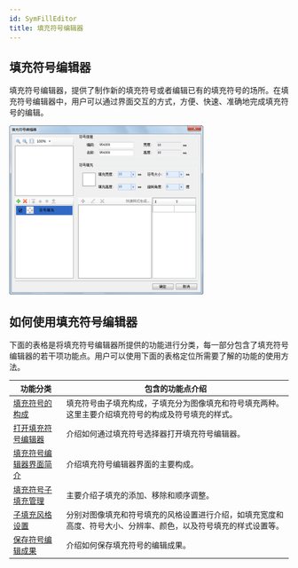 ```yaml
---
id: SymFillEditor
title: 填充符号编辑器
---
```

## 填充符号编辑器

填充符号编辑器，提供了制作新的填充符号或者编辑已有的填充符号的场所。在填充符号编辑器中，用户可以通过界面交互的方式，方便、快速、准确地完成填充符号的编辑。

![](img/SymFillEditor1.png)  

  
## 如何使用填充符号编辑器

下面的表格是将填充符号编辑器所提供的功能进行分类，每一部分包含了填充符号编辑器的若干项功能点。用户可以使用下面的表格定位所需要了解的功能的使用方法。



功能分类 | 包含的功能点介绍  
---|---  
[填充符号的构成](SymFillEditor0.html) |填充符号由子填充构成，子填充分为图像填充和符号填充两种。这里主要介绍填充符号的构成及符号填充的样式。  
[打开填充符号编辑器](SymFillEditor1.html) | 介绍如何通过填充符号选择器打开填充符号编辑器。  
[填充符号编辑器界面简介](SymFillEditor2.html) | 介绍填充符号编辑器界面的主要构成。  
[填充符号子填充管理](SymFillEditor3.html) | 主要介绍子填充的添加、移除和顺序调整。  
[子填充风格设置](SymFillEditor4.html) |分别对图像填充和符号填充的风格设置进行介绍，如填充宽度和高度、符号大小、分辨率、颜色，以及符号填充的样式设置等。  
[保存符号编辑成果](SymFillEditor5.html) | 介绍如何保存填充符号的编辑成果。  
  

